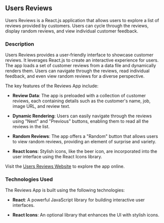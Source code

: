 ## Users Reviews

Users Reviews is a React.js application that allows users to explore a list of reviews provided by customers. Users can cycle through the reviews, display random reviews, and view individual customer feedback.

### Description

Users Reviews provides a user-friendly interface to showcase customer reviews. It leverages React.js to create an interactive experience for users. The app loads a set of customer reviews from a data file and dynamically renders them. Users can navigate through the reviews, read individual feedback, and even view random reviews for a diverse perspective.

The key features of the Reviews App include:

- **Review Data**: The app is preloaded with a collection of customer reviews, each containing details such as the customer's name, job, image URL, and review text.

- **Dynamic Rendering**: Users can easily navigate through the reviews using "Next" and "Previous" buttons, enabling them to read all the reviews in the list.

- **Random Reviews**: The app offers a "Random" button that allows users to view random reviews, providing an element of surprise and variety.

- **React Icons**: Stylish icons, like the beer icon, are incorporated into the user interface using the React Icons library.

Visit the [Users Reviews Website](https://users-review.onrender.com) to explore the app online.

### Technologies Used

The Reviews App is built using the following technologies:

- **React**: A powerful JavaScript library for building interactive user interfaces.

- **React Icons**: An optional library that enhances the UI with stylish icons.
